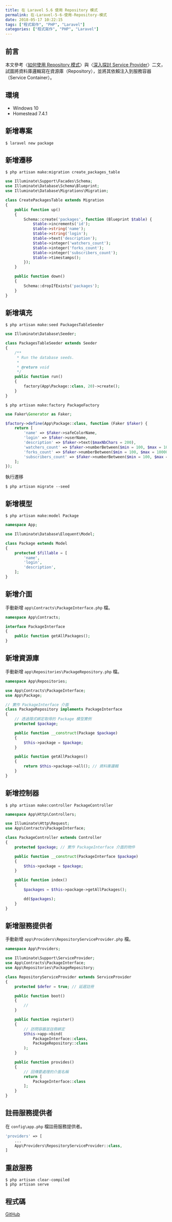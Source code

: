```yaml
---
title: 在 Laravel 5.6 使用 Repository 模式
permalink: 在-Laravel-5-6-使用-Repository-模式
date: 2018-05-17 10:22:15
tags: ["程式寫作", "PHP", "Laravel"]
categories: ["程式寫作", "PHP", "Laravel"]
---
```


## 前言
本文參考〈[如何使用 Repository 模式](http://oomusou.io/laravel/repository/)〉與〈[深入探討 Service Provider](http://oomusou.io/laravel/laravel-service-provider/)〉二文，試圖將資料庫邏輯寫在資源庫（Repository），並將其依賴注入到服務容器（Service Container）。

## 環境
- Windows 10
- Homestead 7.4.1

## 新增專案
```
$ laravel new package
```

## 新增遷移
```
$ php artisan make:migration create_packages_table
```
```PHP
use Illuminate\Support\Facades\Schema;
use Illuminate\Database\Schema\Blueprint;
use Illuminate\Database\Migrations\Migration;

class CreatePackagesTable extends Migration
{
    public function up()
    {
        Schema::create('packages', function (Blueprint $table) {
            $table->increments('id');
            $table->string('name');
            $table->string('login');
            $table->text('description');
            $table->integer('watchers_count');
            $table->integer('forks_count');
            $table->integer('subscribers_count');
            $table->timestamps();
        });
    }

    public function down()
    {
        Schema::dropIfExists('packages');
    }
}
```

## 新增填充
```
$ php artisan make:seed PackagesTableSeeder
```
```PHP
use Illuminate\Database\Seeder;

class PackagesTableSeeder extends Seeder
{
    /**
     * Run the database seeds.
     *
     * @return void
     */
    public function run()
    {
        factory(App\Package::class, 20)->create();
    }
}
```
```
$ php artisan make:factory PackageFactory
```
```PHP
use Faker\Generator as Faker;

$factory->define(App\Package::class, function (Faker $faker) {
    return [
        'name' => $faker->safeColorName,
        'login' => $faker->userName,
        'description' => $faker->text($maxNbChars = 200),
        'watchers_count' => $faker->numberBetween($min = 100, $max = 10000),
        'forks_count' => $faker->numberBetween($min = 100, $max = 10000),
        'subscribers_count' => $faker->numberBetween($min = 100, $max = 10000),
    ];
});
```
執行遷移
```
$ php artisan migrate --seed
```

## 新增模型
```
$ php artisan make:model Package
```
```PHP
namespace App;

use Illuminate\Database\Eloquent\Model;

class Package extends Model
{
    protected $fillable = [
        'name',
        'login',
        'description',
    ];
}
```

## 新增介面
手動新增 `app\Contracts\PackageInterface.php` 檔。
```PHP
namespace App\Contracts;

interface PackageInterface
{
    public function getAllPackages();
}
```

## 新增資源庫
手動新增 `app\Repositories\PackageRepository.php` 檔。
```PHP
namespace App\Repositories;

use App\Contracts\PackageInterface;
use App\Package;

// 實作 PackageInterface 介面
class PackageRepository implements PackageInterface
{
    // 透過隱式綁定取得的 Package 模型實例
    protected $package;

    public function __construct(Package $package)
    {
        $this->package = $package;
    }

    public function getAllPackages()
    {
        return $this->package->all(); // 資料庫邏輯
    }
}
```

## 新增控制器
```
$ php artisan make:controller PackageController
```
```PHP
namespace App\Http\Controllers;

use Illuminate\Http\Request;
use App\Contracts\PackageInterface;

class PackageController extends Controller
{
    protected $package; // 實作 PackageInterface 介面的物件

    public function __construct(PackageInterface $package)
    {
        $this->package = $package;
    }

    public function index()
    {
        $packages = $this->package->getAllPackages();

        dd($packages);
    }
}
```

## 新增服務提供者
手動新增 `app\Providers\RepositoryServiceProvider.php` 檔。
```PHP
namespace App\Providers;

use Illuminate\Support\ServiceProvider;
use App\Contracts\PackageInterface;
use App\Repositories\PackageRepository;

class RepositoryServiceProvider extends ServiceProvider
{
    protected $defer = true; // 延遲註冊

    public function boot()
    {
        //
    }

    public function register()
    {
        // 訪問容器並註冊綁定
        $this->app->bind(
            PackageInterface::class,
            PackageRepository::class
        );
    }

    public function provides()
    {
        // 回傳要處理的介面名稱
        return [
            PackageInterface::class
        ]; 
    }
}
```

## 註冊服務提供者
在 `config\app.php` 檔註冊服務提供者。
```PHP
'providers' => [
    ...
    App\Providers\RepositoryServiceProvider::class,
]
```

## 重啟服務
```
$ php artisan clear-compiled
$ php artisan serve
```

## 程式碼
[GitHub](https://github.com/memochou1993/package-raw)